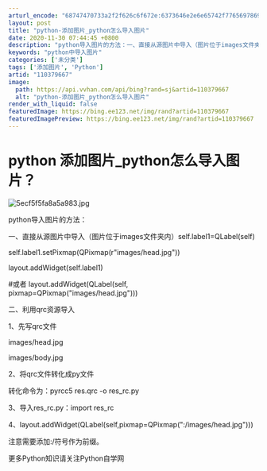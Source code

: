 ```yaml
---
arturl_encode: "68747470733a2f2f626c6f672e:6373646e2e6e65742f77656978696e5f33393637333937322f:61727469636c652f64657461696c732f313130333739363637"
layout: post
title: "python-添加图片_python怎么导入图片"
date: 2020-11-30 07:44:45 +0800
description: "python导入图片的方法：一、直接从源图片中导入（图片位于images文件夹内）self.labe"
keywords: "python中导入图片"
categories: ['未分类']
tags: ['添加图片', 'Python']
artid: "110379667"
image:
  path: https://api.vvhan.com/api/bing?rand=sj&artid=110379667
  alt: "python-添加图片_python怎么导入图片"
render_with_liquid: false
featuredImage: https://bing.ee123.net/img/rand?artid=110379667
featuredImagePreview: https://bing.ee123.net/img/rand?artid=110379667
---
```


# python 添加图片\_python怎么导入图片？

![5ecf5f5fa8a5a983.jpg](https://i-blog.csdnimg.cn/blog_migrate/d601946602b4d553790ff68e3b3e6fb6.jpeg)

python导入图片的方法：

一、直接从源图片中导入（图片位于images文件夹内）self.label1=QLabel(self)

self.label1.setPixmap(QPixmap(r"images/head.jpg"))

layout.addWidget(self.label1)

#或者 layout.addWidget(QLabel(self, pixmap=QPixmap("images/head.jpg")))

二、利用qrc资源导入

1、先写qrc文件

images/head.jpg

images/body.jpg

2、将qrc文件转化成py文件

转化命令为：pyrcc5 res.qrc -o res\_rc.py

3、导入res\_rc.py：import res\_rc

4、layout.addWidget(QLabel(self,pixmap=QPixmap(":/images/head.jpg")))

注意需要添加:/符号作为前缀。

更多Python知识请关注Python自学网